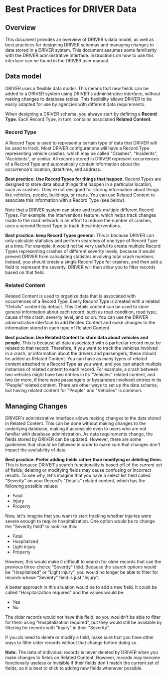 # Best Practices for DRIVER Data

## Overview
This document provides an overview of DRIVER's data model, as well as best practices for designing DRIVER schemas and managing changes to data stored in a DRIVER system. This document assumes some familiarity with the DRIVER administrative interface. Instructions on how to use this interface can be found in the DRIVER user manual.

## Data model
DRIVER uses a flexible data model. This means that new fields can be added to a DRIVER system using DRIVER's administrative interface, without making changes to database tables. This flexibility allows DRIVER to be easily adapted for use by agencies with different data requirements.

When designing a DRIVER schema, you always start by defining a **Record Type**. Each Record Type, in turn, contains associated **Related Content**.

### Record Type
A Record Type is used to represent a certain type of data that DRIVER will be used to track. Most DRIVER configurations will have a Record Type representing vehicle crashes, which may be called "Crashes", "Incidents", "Accidents", or similar. All records stored in DRIVER represent occurrences of a Record Type and automatically contain information about the occurrence's location, date/time, and address.

**Best practice: Use Record Types for things that happen.**
Record Types are designed to store data about things that happen in a particular location, such as crashes. They're not designed for storing information about things like vehicles, people, buildings, or roads. You can use Related Content to associate this information with a Record Type (see below).

Note that a DRIVER system can store and track multiple different Record Types. For example, the Interventions feature, which helps track changes made to the road network in an effort to reduce the number of crashes, uses a second Record Type to track these interventions.

**Best practice: keep Record Types general.**
This is because DRIVER can only calculate statistics and perform searches of one type of Record Type at a time. For example, it would not be very useful to create multiple Record Types representing crashes of different severity levels, because it would prevent DRIVER from calculating statistics involving total crash numbers. Instead, you should create a single Record Type for crashes, and then add a field to represent the severity. DRIVER will then allow you to filter records based on that field.

### Related Content
Related Content is used to organize data that is associated with occurrences of a Record Type. Every Record Type is created with a related "Details" content by default. This Details content can be used to store general information about each record, such as road condition, road type, cause of the crash, severity level, and so on. You can use the DRIVER administrative interface to add Related Content and make changes to the information stored in each type of Related Content.

**Best practice: Use Related Content to store data about vehicles and people.**
This is because all data associated with a particular record must be related to that record. Therefore, if you want to track the vehicles involved in a crash, or information about the drivers and passengers, these should be added as Related Content. You can have as many types of related content attached to a Record Type as you want, and you can attach multiple instances of related content to each record. For example, a crash between two vehicles might have two entries in its "Vehicles" related content, and two (or more, if there were passengers or bystanders involved) entries in its "People" related content. There are other ways to set up the data schema, but having related content for "People" and "Vehicles" is common.

## Managing Changes
DRIVER's administrative interface allows making changes to the data stored in Related Content. This can be done without making changes to the underlying database, making it accessible even to users who are not familiar with database administration. As data requirements change, the fields stored by DRIVER can be updated. However, there are some guidelines that should be followed in order to make sure that changes don't impact the availability of data.

**Best practice: Prefer adding fields rather than modifying or deleting them.**
This is because DRIVER's search functionality is based off of the _current_ set of fields; deleting or modifying fields may cause confusing or incorrect results. To see why, let's imagine that you have a select list field called "Severity" on your Record's "Details" related content, which has the following possible values:
- Fatal
- Injury
- Property

Now, let's imagine that you want to start tracking whether injuries were severe enough to require hospitalization. One option would be to change the "Severity field" to look like this:
- Fatal
- Hospitalized
- Light injury
- Property

However, this would make it difficult to search for older records that use the previous three-choice "Severity" field. Because the search options would be "Hospitalized" or "Light injury", you would no longer be able to filter for records whose "Severity" field is just "Injury".

 A better approach in this situation would be to add a new field. It could be called "Hospitalization required" and the values would be:
 - Yes
 - No

 The older records would not have this field, so you wouldn't be able to filter for them using "Hospitalization required", but they would still be available by filtering for records with "Injury" in their "Severity".

 If you _do_ need to delete or modify a field, make sure that you have other ways to filter older records without that change before doing so.

 **Note:** The data of individual records is never deleted by DRIVER when you make changes to fields on Related Content. However, records may become functionally useless or invisible if their fields don't match the current set of fields, so it is best to stick to adding new fields whenever possible.
